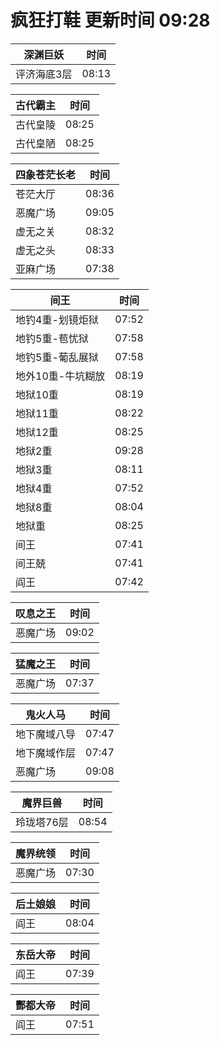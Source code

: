 # 疯狂打鞋 更新时间 09:28

| 深渊巨妖   | 时间    |
|--------|-------|
| 评济海底3层 | 08:13 |

| 古代霸主   | 时间    |
|--------|-------|
| 古代皇陵 | 08:25 |
| 古代皇陋 | 08:25 |

| 四象苍茫长老   | 时间    |
|--------|-------|
| 苍茫大厅 | 08:36 |
| 恶魔广场 | 09:05 |
| 虚无之关 | 08:32 |
| 虚无之头 | 08:33 |
| 亚麻广场 | 07:38 |

| 间王   | 时间    |
|--------|-------|
| 地钓4重-划镜炬狱 | 07:52 |
| 地钓5重-苞忧狱 | 07:58 |
| 地钓5重-葡乱展狱 | 07:58 |
| 地外10重-牛坑糊放 | 08:19 |
| 地狱10重 | 08:19 |
| 地狱11重 | 08:22 |
| 地狱12重 | 08:25 |
| 地狱2重 | 09:28 |
| 地狱3重 | 08:11 |
| 地狱4重 | 07:52 |
| 地狱8重 | 08:04 |
| 地狱重 | 08:25 |
| 间王 | 07:41 |
| 间王兢 | 07:41 |
| 阎王 | 07:42 |

| 叹息之王   | 时间    |
|--------|-------|
| 恶魔广场 | 09:02 |

| 猛魔之王   | 时间    |
|--------|-------|
| 恶魔广场 | 07:37 |

| 鬼火人马   | 时间    |
|--------|-------|
| 地下魔域八导 | 07:47 |
| 地下魔域作层 | 07:47 |
| 恶魔广场 | 09:08 |

| 魔界巨兽   | 时间    |
|--------|-------|
| 玲珑塔76层 | 08:54 |

| 魔界统领   | 时间    |
|--------|-------|
| 恶魔广场 | 07:30 |

| 后土娘娘   | 时间    |
|--------|-------|
| 阎王 | 08:04 |

| 东岳大帝   | 时间    |
|--------|-------|
| 阎王 | 07:39 |

| 酆都大帝   | 时间    |
|--------|-------|
| 阎王 | 07:51 |